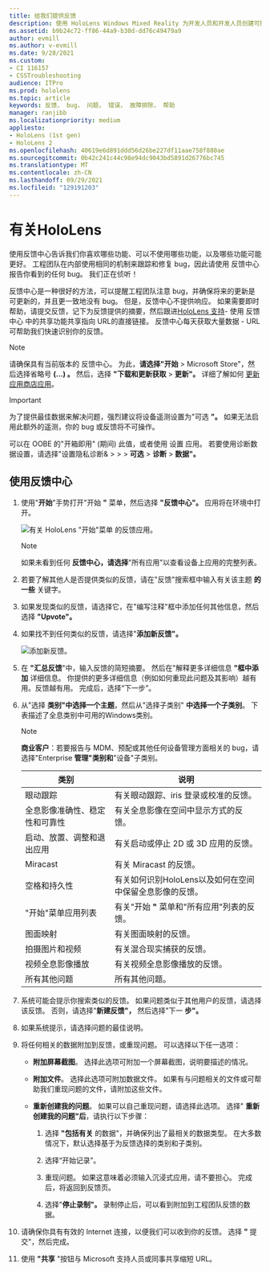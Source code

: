 ```yaml
---
title: 给我们提供反馈
description: 使用 HoloLens Windows Mixed Reality 为开发人员和开发人员创建可操作反馈中心。
ms.assetid: b9b24c72-ff86-44a9-b30d-dd76c49479a9
author: evmill
ms.author: v-evmill
ms.date: 9/28/2021
ms.custom:
- CI 116157
- CSSTroubleshooting
audience: ITPro
ms.prod: hololens
ms.topic: article
keywords: 反馈， bug， 问题， 错误， 故障排除， 帮助
manager: ranjibb
ms.localizationpriority: medium
appliesto:
- HoloLens (1st gen)
- HoloLens 2
ms.openlocfilehash: 40619e6d891ddd56d26be227df11aae758f880ae
ms.sourcegitcommit: 0b42c241c44c98e94dc9043bd5891d26776bc745
ms.translationtype: MT
ms.contentlocale: zh-CN
ms.lasthandoff: 09/29/2021
ms.locfileid: "129191203"
---
```

# <a name="feedback-for-hololens"></a>有关HoloLens

使用反馈中心告诉我们你喜欢哪些功能、可以不使用哪些功能，以及哪些功能可能更好。 工程团队在内部使用相同的机制来跟踪和修复 bug，因此请使用 反馈中心 报告你看到的任何 bug。 我们正在侦听！

反馈中心是一种很好的方法，可以提醒工程团队注意 bug，并确保将来的更新是可更新的，并且更一致地没有 bug。 但是，反馈中心不提供响应。 如果需要即时帮助，请提交反馈，记下为反馈提供的摘要，然后跟进[HoloLens 支持](https://support.microsoft.com/supportforbusiness/productselection?sapid=e9391227-fa6d-927b-0fff-f96288631b8f)- 使用 反馈中心 中的共享功能共享指向 URL的直接链接。 反馈中心每天获取大量数据 - URL 可帮助我们快速识别你的反馈。

> [!NOTE]
> 请确保具有当前版本的 反馈中心。 为此，**请选择"开始**  >  Microsoft Store"，然后选择省略号 **(...) 。** 然后，选择 **"下载和更新获取**  >  **更新"。** 详细了解如何 [更新应用商店应用](holographic-store-apps.md#update-apps)。

> [!IMPORTANT]
> 为了提供最佳数据来解决问题，强烈建议将设备遥测设置为"可选 **"。** 如果无法启用此额外的遥测，你的 bug 或反馈将不可操作。
>
> 可以在 OOBE 的"开箱即用" (期间) 此值，或者使用 设置 应用。 若要使用诊断数据设置，请选择"设置隐私诊断&  >    >    >  **可选**  >  **诊断**  >  **数据"。**

## <a name="use-the-feedback-hub"></a>使用反馈中心

1. 使用"**开始**"手势打开"开始 **"** 菜单，然后选择 **"反馈中心"。** 应用将在环境中打开。

   ![有关 HoloLens "开始"菜单 的反馈应用。](./images/hololens2-feedbackhub-tile.png)
   > [!NOTE]  
   > 如果未看到任何 **反馈中心，请选择**"所有应用"以查看设备上应用的完整列表。

1. 若要了解其他人是否提供类似的反馈，请在"反馈"搜索框中输入有关该主题 **的一些** 关键字。
1. 如果发现类似的反馈，请选择它，在"编写注释"框中添加任何其他信息，然后选择 **"Upvote"。**
1. 如果找不到任何类似的反馈，请选择"**添加新反馈"。**

   ![添加新反馈。](./images/hololens-feedback-1.png)

1. 在 **"汇总反馈**"中，输入反馈的简短摘要。 然后在"解释更多详细信息 **"框中添加** 详细信息。 你提供的更多详细信息（例如如何重现此问题及其影响）越有用。反馈越有用。 完成后，选择“下一步”。

1. 从"选择 **类别"中选择一个主题**，然后从"选择子类别" **中选择一个子类别**。 下表描述了全息类别中可用的Windows类别。

   > [!NOTE]  
   > **商业客户**：若要报告与 MDM、预配或其他任何设备管理方面相关的 bug，请选择"Enterprise **管理"类别和**"设备"子类别。 

   |类别 |说明 |
   | --- | --- |
   |眼动跟踪 |有关眼动跟踪、iris 登录或校准的反馈。 |
   |全息影像准确性、稳定性和可靠性 |有关全息影像在空间中显示方式的反馈。 |
   |启动、放置、调整和退出应用 |有关启动或停止 2D 或 3D 应用的反馈。 |
   |Miracast |有关 Miracast 的反馈。 |
   |空格和持久性 |有关如何识别HoloLens以及如何在空间中保留全息影像的反馈。 |
   |"开始"菜单应用列表 |有关"开始 **"** 菜单和"所有应用"列表的反馈。 |
   |图面映射 |有关图面映射的反馈。 |
   |拍摄图片和视频 |有关混合现实捕获的反馈。 |
   |视频全息影像播放 |有关视频全息影像播放的反馈。 |
   |所有其他问题 |所有其他问题。 |

1. 系统可能会提示你搜索类似的反馈。 如果问题类似于其他用户的反馈，请选择该反馈。 否则，请选择"**新建反馈"，** 然后选择"下一 **步"。**

1. 如果系统提示，请选择问题的最佳说明。

1. 将任何相关的数据附加到反馈，或重现问题。 可以选择以下任一选项：

   - **附加屏幕截图**。 选择此选项可附加一个屏幕截图，说明要描述的情况。
   - **附加文件**。 选择此选项可附加数据文件。 如果有与问题相关的文件或可帮助我们重现问题的文件，请附加这些文件。
   - **重新创建我的问题**。 如果可以自己重现问题，请选择此选项。 选择" **重新创建我的问题"后**，请执行以下步骤：  

     1. 选择 **"包括有关** 的数据"，并确保列出了最相关的数据类型。 在大多数情况下，默认选择基于为反馈选择的类别和子类别。  
     1. 选择“开始记录”。

     1. 重现问题。 如果这意味着必须输入沉浸式应用，请不要担心。 完成后，将返回到反馈页。
     1. 选择"**停止录制"。** 录制停止后，可以看到附加到工程团队反馈的数据。

1. 请确保你具有有效的 Internet 连接，以便我们可以收到你的反馈。 选择 **"** 提交"，然后完成。

1. 使用 **"共享** "按钮与 Microsoft 支持人员或同事共享缩短 URL。